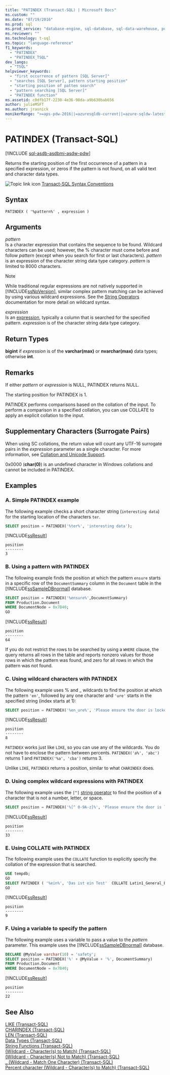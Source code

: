 ```yaml
---
title: "PATINDEX (Transact-SQL) | Microsoft Docs"
ms.custom: ""
ms.date: "07/19/2016"
ms.prod: sql
ms.prod_service: "database-engine, sql-database, sql-data-warehouse, pdw"
ms.reviewer: ""
ms.technology: t-sql
ms.topic: "language-reference"
f1_keywords: 
  - "PATINDEX"
  - "PATINDEX_TSQL"
dev_langs: 
  - "TSQL"
helpviewer_keywords: 
  - "first occurrence of pattern [SQL Server]"
  - "searches [SQL Server], pattern starting position"
  - "starting position of patten search"
  - "pattern searching [SQL Server]"
  - "PATINDEX function"
ms.assetid: c0dfb17f-2230-4e36-98da-a9b630bab656
author: julieMSFT
ms.author: jrasnick
monikerRange: ">=aps-pdw-2016||=azuresqldb-current||=azure-sqldw-latest||>=sql-server-2016||=sqlallproducts-allversions||>=sql-server-linux-2017||=azuresqldb-mi-current"
---
```

# PATINDEX (Transact-SQL)
[!INCLUDE [sql-asdb-asdbmi-asdw-pdw](../../includes/applies-to-version/sql-asdb-asdbmi-asdw-pdw.md)]

  Returns the starting position of the first occurrence of a pattern in a specified expression, or zeros if the pattern is not found, on all valid text and character data types.  
  
 ![Topic link icon](../../database-engine/configure-windows/media/topic-link.gif "Topic link icon") [Transact-SQL Syntax Conventions](../../t-sql/language-elements/transact-sql-syntax-conventions-transact-sql.md)  
  
## Syntax  
  
```  
PATINDEX ( '%pattern%' , expression )  
```  
  
## Arguments  
 *pattern*  
 Is a character expression that contains the sequence to be found. Wildcard characters can be used; however, the % character must come before and follow *pattern* (except when you search for first or last characters). *pattern* is an expression of the character string data type category. *pattern* is limited to 8000 characters.

 > [!NOTE]
 > While traditional regular expressions are not natively supported in [!INCLUDE[ssNoVersion](../../includes/ssnoversion-md.md)], similar complex pattern matching can be achieved by using various wildcard expressions. See the [String Operators](../../t-sql/language-elements/string-operators-transact-sql.md) documentation for more detail on wildcard syntax.
  
 *expression*  
 Is an [expression](../../t-sql/language-elements/expressions-transact-sql.md), typically a column that is searched for the specified pattern. *expression* is of the character string data type category.  
  
## Return Types  
**bigint** if *expression* is of the **varchar(max)** or **nvarchar(max)** data types; otherwise **int**.  
  
## Remarks  
If either *pattern* or *expression* is NULL, PATINDEX returns NULL.  
 
The starting position for PATINDEX is 1.
 
PATINDEX performs comparisons based on the collation of the input. To perform a comparison in a specified collation, you can use COLLATE to apply an explicit collation to the input.  
  
## Supplementary Characters (Surrogate Pairs)  
When using SC collations, the return value will count any UTF-16 surrogate pairs in the *expression* parameter as a single character. For more information, see [Collation and Unicode Support](../../relational-databases/collations/collation-and-unicode-support.md).  
  
0x0000 (**char(0)**) is an undefined character in Windows collations and cannot be included in PATINDEX.  
  
## Examples  
  
### A. Simple PATINDEX example  
 The following example checks a short character string (`interesting data`) for the starting location of the characters `ter`.  
  
```sql  
SELECT position = PATINDEX('%ter%', 'interesting data');  
```  
  
[!INCLUDE[ssResult](../../includes/ssresult-md.md)]  

```
position
--------
3
```
  
### B. Using a pattern with PATINDEX  
The following example finds the position at which the pattern `ensure` starts in a specific row of the `DocumentSummary` column in the `Document` table in the [!INCLUDE[ssSampleDBnormal](../../includes/sssampledbnormal-md.md)] database.  
  
```sql  
SELECT position = PATINDEX('%ensure%',DocumentSummary)  
FROM Production.Document  
WHERE DocumentNode = 0x7B40;  
GO   
```  
  
[!INCLUDE[ssResult](../../includes/ssresult-md.md)]  
  
```
position
--------  
64  
```  
  
If you do not restrict the rows to be searched by using a `WHERE` clause, the query returns all rows in the table and reports nonzero values for those rows in which the pattern was found, and zero for all rows in which the pattern was not found.  
  
### C. Using wildcard characters with PATINDEX  
 The following example uses % and _ wildcards to find the position at which the pattern `'en'`, followed by any one character and `'ure'` starts in the specified string (index starts at 1):  
  
```sql  
SELECT position = PATINDEX('%en_ure%', 'Please ensure the door is locked!');  
```  
  
[!INCLUDE[ssResult](../../includes/ssresult-md.md)]  
  
```
position
--------  
8  
```  
  
`PATINDEX` works just like `LIKE`, so you can use any of the wildcards. You do not have to enclose the pattern between percents. `PATINDEX('a%', 'abc')` returns 1 and `PATINDEX('%a', 'cba')` returns 3.  
  
 Unlike `LIKE`, `PATINDEX` returns a position, similar to what `CHARINDEX` does.  

### D. Using complex wildcard expressions with PATINDEX 
The following example uses the `[^]` [string operator](../../t-sql/language-elements/wildcard-character-s-not-to-match-transact-sql.md) to find the position of a character that is not a number, letter, or space.

```sql
SELECT position = PATINDEX('%[^ 0-9A-z]%', 'Please ensure the door is locked!'); 
```
[!INCLUDE[ssResult](../../includes/ssresult-md.md)]  

```
position
--------
33
```

### E. Using COLLATE with PATINDEX  
 The following example uses the `COLLATE` function to explicitly specify the collation of the expression that is searched.  
  
```sql  
USE tempdb;  
GO  
SELECT PATINDEX ( '%ein%', 'Das ist ein Test'  COLLATE Latin1_General_BIN) ;  
GO  
```  
[!INCLUDE[ssResult](../../includes/ssresult-md.md)]  

```
position
--------
9
```

### F. Using a variable to specify the pattern  
The following example uses a variable to pass a value to the *pattern* parameter. This example uses the  [!INCLUDE[ssSampleDBnormal](../../includes/sssampledbnormal-md.md)] database.  
  
```sql  
DECLARE @MyValue varchar(10) = 'safety';   
SELECT position = PATINDEX('%' + @MyValue + '%', DocumentSummary)   
FROM Production.Document  
WHERE DocumentNode = 0x7B40;  
```  
  
[!INCLUDE[ssResult](../../includes/ssresult-md.md)]  
  
```
position
--------  
22
```  
  
## See Also  
 [LIKE &#40;Transact-SQL&#41;](../../t-sql/language-elements/like-transact-sql.md)   
 [CHARINDEX &#40;Transact-SQL&#41;](../../t-sql/functions/charindex-transact-sql.md)  
 [LEN &#40;Transact-SQL&#41;](../../t-sql/functions/len-transact-sql.md)  
 [Data Types &#40;Transact-SQL&#41;](../../t-sql/data-types/data-types-transact-sql.md)   
 [String Functions &#40;Transact-SQL&#41;](../../t-sql/functions/string-functions-transact-sql.md)   
 [&#40;Wildcard - Character&#40;s&#41; to Match&#41; &#40;Transact-SQL&#41;](../../t-sql/language-elements/wildcard-character-s-to-match-transact-sql.md)   
 [&#40;Wildcard - Character&#40;s&#41; Not to Match&#41; &#40;Transact-SQL&#41;](../../t-sql/language-elements/wildcard-character-s-not-to-match-transact-sql.md)   
 [_ &#40;Wildcard - Match One Character&#41; &#40;Transact-SQL&#41;](../../t-sql/language-elements/wildcard-match-one-character-transact-sql.md)   
 [Percent character &#40;Wildcard - Character&#40;s&#41; to Match&#41; &#40;Transact-SQL&#41;](../../t-sql/language-elements/percent-character-wildcard-character-s-to-match-transact-sql.md)  
  
  


